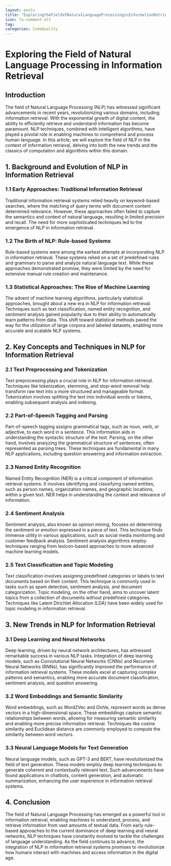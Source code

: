 ```yaml
---
layout: posts
title: "ExploringtheFieldofNaturalLanguageProcessinginInformationRetrieval"
icon: fa-comment-alt
tag:      
categories: CodeQuality
---
```



# Exploring the Field of Natural Language Processing in Information Retrieval

## Introduction

The field of Natural Language Processing (NLP) has witnessed significant advancements in recent years, revolutionizing various domains, including information retrieval. With the exponential growth of digital content, the ability to efficiently retrieve and understand information has become paramount. NLP techniques, combined with intelligent algorithms, have played a pivotal role in enabling machines to comprehend and process human language. In this article, we will explore the field of NLP in the context of information retrieval, delving into both the new trends and the classics of computation and algorithms within this domain.

## 1. Background and Evolution of NLP in Information Retrieval

### 1.1 Early Approaches: Traditional Information Retrieval

Traditional information retrieval systems relied heavily on keyword-based searches, where the matching of query terms with document content determined relevance. However, these approaches often failed to capture the semantics and context of natural language, resulting in limited precision and recall. The need for more sophisticated techniques led to the emergence of NLP in information retrieval.

### 1.2 The Birth of NLP: Rule-based Systems

Rule-based systems were among the earliest attempts at incorporating NLP in information retrieval. These systems relied on a set of predefined rules and grammars to parse and analyze natural language text. While these approaches demonstrated promise, they were limited by the need for extensive manual rule creation and maintenance.

### 1.3 Statistical Approaches: The Rise of Machine Learning

The advent of machine learning algorithms, particularly statistical approaches, brought about a new era in NLP for information retrieval. Techniques such as text classification, named entity recognition, and sentiment analysis gained popularity due to their ability to automatically learn patterns from data. This shift toward statistical methods paved the way for the utilization of large corpora and labeled datasets, enabling more accurate and scalable NLP systems.

## 2. Key Concepts and Techniques in NLP for Information Retrieval

### 2.1 Text Preprocessing and Tokenization

Text preprocessing plays a crucial role in NLP for information retrieval. Techniques like tokenization, stemming, and stop-word removal help transform raw text into a more structured and manageable format. Tokenization involves splitting the text into individual words or tokens, enabling subsequent analysis and indexing.

### 2.2 Part-of-Speech Tagging and Parsing

Part-of-speech tagging assigns grammatical tags, such as noun, verb, or adjective, to each word in a sentence. This information aids in understanding the syntactic structure of the text. Parsing, on the other hand, involves analyzing the grammatical structure of sentences, often represented as parsing trees. These techniques are fundamental in many NLP applications, including question answering and information extraction.

### 2.3 Named Entity Recognition

Named Entity Recognition (NER) is a critical component of information retrieval systems. It involves identifying and classifying named entities, such as person names, organization names, and geographic locations, within a given text. NER helps in understanding the context and relevance of information.

### 2.4 Sentiment Analysis

Sentiment analysis, also known as opinion mining, focuses on determining the sentiment or emotion expressed in a piece of text. This technique finds immense utility in various applications, such as social media monitoring and customer feedback analysis. Sentiment analysis algorithms employ techniques ranging from lexicon-based approaches to more advanced machine learning models.

### 2.5 Text Classification and Topic Modeling

Text classification involves assigning predefined categories or labels to text documents based on their content. This technique is commonly used in tasks such as spam detection, sentiment analysis, and document categorization. Topic modeling, on the other hand, aims to uncover latent topics from a collection of documents without predefined categories. Techniques like Latent Dirichlet Allocation (LDA) have been widely used for topic modeling in information retrieval.

## 3. New Trends in NLP for Information Retrieval

### 3.1 Deep Learning and Neural Networks

Deep learning, driven by neural network architectures, has witnessed remarkable success in various NLP tasks. Integration of deep learning models, such as Convolutional Neural Networks (CNNs) and Recurrent Neural Networks (RNNs), has significantly improved the performance of information retrieval systems. These models excel at capturing complex patterns and semantics, enabling more accurate document classification, sentiment analysis, and question answering.

### 3.2 Word Embeddings and Semantic Similarity

Word embeddings, such as Word2Vec and GloVe, represent words as dense vectors in a high-dimensional space. These embeddings capture semantic relationships between words, allowing for measuring semantic similarity and enabling more precise information retrieval. Techniques like cosine similarity and Euclidean distance are commonly employed to compute the similarity between word vectors.

### 3.3 Neural Language Models for Text Generation

Neural language models, such as GPT-3 and BERT, have revolutionized the field of text generation. These models employ deep learning techniques to generate coherent and contextually relevant text. Such advancements have found applications in chatbots, content generation, and automatic summarization, enhancing the user experience in information retrieval systems.

## 4. Conclusion

The field of Natural Language Processing has emerged as a powerful tool in information retrieval, enabling machines to understand, process, and retrieve information from vast amounts of textual data. From early rule-based approaches to the current dominance of deep learning and neural networks, NLP techniques have constantly evolved to tackle the challenges of language understanding. As the field continues to advance, the integration of NLP in information retrieval systems promises to revolutionize how humans interact with machines and access information in the digital age.